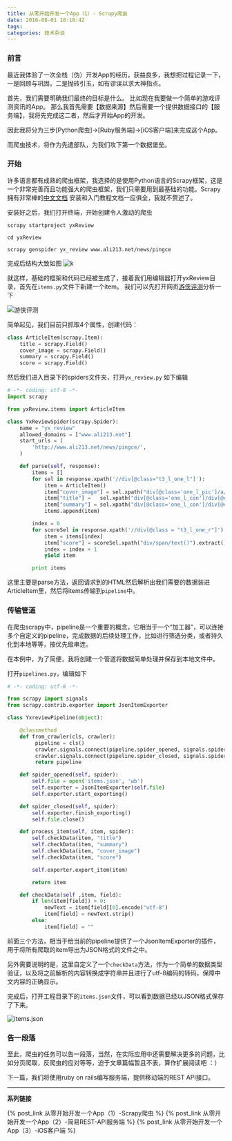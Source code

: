 ```yaml
---
title: 从零开始开发一个App（1）- Scrapy爬虫
date: 2016-08-01 18:18:42
tags:
categories: 技术杂谈
---
```


### 前言
最近我体验了一次全栈（伪）开发App的经历，获益良多，我想把过程记录一下，一是回顾与巩固，二是抛砖引玉，如有谬误以求大神指点。

首先，我们需要明确我们最终的目标是什么。
比如现在我要做一个简单的游戏评测资讯的App。
那么我首先需要【数据来源】然后需要一个提供数据接口的【服务端】，我将先完成这二者，然后才开始App的开发。

因此我将分为三步[Python爬虫]->[Ruby服务端]->[iOS客户端]来完成这个App。

而爬虫技术，将作为先遣部队，为我们攻下第一个数据堡垒。

### 开始
许多语言都有成熟的爬虫框架，我选择的是使用Python语言的Scrapy框架，这是一个非常完善而且功能强大的爬虫框架，我们只需要用到最基础的功能。Scrapy拥有非常棒的[中文文档](http://scrapy-chs.readthedocs.io/zh_CN/0.24/index.html) 安装和入门教程文档一应俱全，我就不赘述了。

安装好之后，我们打开终端，开始创建令人激动的爬虫

```
scrapy startproject yxReview

cd yxReview 

scrapy genspider yx_review www.ali213.net/news/pingce
```

完成后结构大致如图
![k](http://upload-images.jianshu.io/upload_images/25038-3289227b3c31677b.png?imageMogr2/auto-orient/strip%7CimageView2/2/w/1240)

就这样，基础的框架和代码已经被生成了，接着我们用编辑器打开yxReview目录，首先在`items.py`文件下新建一个item。
我们可以先打开网页[游侠评测](http://www.ali213.net/news/pingce/)分析一下

![游侠评测](http://upload-images.jianshu.io/upload_images/25038-c322d36580a526ae.png?imageMogr2/auto-orient/strip%7CimageView2/2/w/1240)


简单起见，我们目前只抓取4个属性，创建代码：

```python
class ArticleItem(scrapy.Item):
    title = scrapy.Field()
    cover_image = scrapy.Field()
    summary = scrapy.Field()
    score = scrapy.Field()
```

然后我们进入目录下的spiders文件夹，打开`yx_review.py`
如下编辑


```python
# -*- coding: utf-8 -*-
import scrapy

from yxReview.items import ArticleItem

class YxReviewSpider(scrapy.Spider):
    name = "yx_review"
    allowed_domains = ["www.ali213.net"]
    start_urls = (
        'http://www.ali213.net/news/pingce/',
    )

    def parse(self, response):
        items = []
        for sel in response.xpath('//div[@class="t3_l_one_l"]'):
            item = ArticleItem()
            item["cover_image"] = sel.xpath("div[@class='one_l_pic']/a/img/@src").extract()
            item["title"] =   sel.xpath("div[@class='one_l_con']/div[@class='one_l_con_tit']/a/text()").extract()
            item["summary"] = sel.xpath("div[@class='one_l_con']/div[@class='one_l_con_con']/text()").extract()
            items.append(item)

        index = 0
        for scoreSel in response.xpath('//div[@class = "t3_l_one_r"]'):
            item = items[index]
            item["score"] = scoreSel.xpath("div/span/text()").extract()
            index = index + 1
            yield item

        print items
```
这里主要是parse方法，返回请求到的HTML然后解析出我们需要的数据装进ArticleItem里，然后将items传输到`pipeline`中。

### 传输管道
在爬虫scrapy中，pipeline是一个重要的概念，它相当于一个“加工器”，可以连接多个自定义的pipeline，完成数据的后续处理工作，比如进行筛选分类，或者持久化到本地等等，按优先级串连。

在本例中，为了简便，我将创建一个管道将数据简单处理并保存到本地文件中。

打开`pipelines.py`，编辑如下

```python
# -*- coding: utf-8 -*-

from scrapy import signals
from scrapy.contrib.exporter import JsonItemExporter

class YxreviewPipeline(object):

    @classmethod
    def from_crawler(cls, crawler):
         pipeline = cls()
         crawler.signals.connect(pipeline.spider_opened, signals.spider_opened)
         crawler.signals.connect(pipeline.spider_closed, signals.spider_closed)
         return pipeline

    def spider_opened(self, spider):
        self.file = open('items.json', 'wb')
        self.exporter = JsonItemExporter(self.file)
        self.exporter.start_exporting()

    def spider_closed(self, spider):
        self.exporter.finish_exporting()
        self.file.close()

    def process_item(self, item, spider):
        self.checkData(item, "title")
        self.checkData(item, "summary")
        self.checkData(item, "cover_image")
        self.checkData(item, "score")

        self.exporter.export_item(item)

        return item

    def checkData(self ,item, field):
        if len(item[field]) > 0:
            newText = item[field][0].encode("utf-8")
            item[field] = newText.strip()
        else:
            item[field] = ""

```

前面三个方法，相当于给当前的pipeline提供了一个JsonItemExporter的插件，用于将所有爬取的item导出为JSON格式的文件之中。

另外需要说明的是，这里自定义了一个`checkData`方法，作为一个简单的数据类型验证，以及将之前解析的内容转换成字符串并且进行了utf-8编码的转码，保障中文内容的正确显示。

完成后，打开工程目录下的`items.json`文件，可以看到数据已经以JSON格式保存了下来。

![items.json](http://upload-images.jianshu.io/upload_images/25038-5309230be55509fd.png?imageMogr2/auto-orient/strip%7CimageView2/2/w/1240)

### 告一段落

至此，爬虫的任务可以告一段落，当然，在实际应用中还需要解决更多的问题，比如分页爬取，反爬虫的应对等等，迫于文章篇幅暂且不表，算作扩展阅读吧 ：）

下一篇，我们将使用ruby on rails编写服务端，提供移动端的REST API接口。

---

**系列链接**

{% post_link 从零开始开发一个App（1）-Scrapy爬虫 %}
{% post_link 从零开始开发一个App（2）-简易REST-API服务端 %}
{% post_link 从零开始开发一个App（3）-iOS客户端 %}
